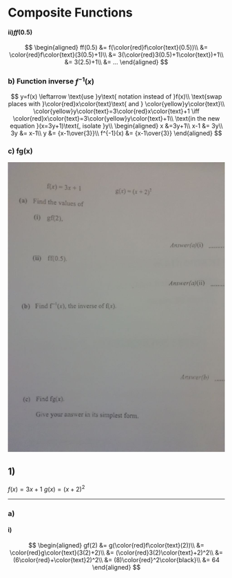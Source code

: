 # Composite Functions

#### ii)$ff(0.5)$

$$
\begin{aligned}
ff(0.5) &= f(\color{red}f\color{text}(0.5))\\
        &= \color{red}f\color{text}(3(0.5)+1)\\
        &= 3(\color{red}3(0.5)+1\color{text})+1\\
        &= 3(2.5)+1\\
        &= ...
\end{aligned}
$$

### b) Function inverse $f^{-1}(x)$
$$
y=f(x) \leftarrow \text{use }y\text{ notation instead of }f(x)\\
\text{swap places with }\color{red}x\color{text}\text{ and } \color{yellow}y\color{text}\\
\color{yellow}y\color{text}=3\color{red}x\color{text}+1 \iff \color{red}x\color{text}=3\color{yellow}y\color{text}+1\\
\text{in the new equation }(x=3y+1)\text{, isolate }y\\
\begin{aligned}
x &=3y+1\\
x-1 &= 3y\\
3y &= x-1\\
y &= {x-1\over{3}}\\
f^{-1}(x) &= {x-1\over{3}}
\end{aligned}
$$

### c) fg(x)

![stephen_hw1](/figs/stephen_hw1.jpg)

## 1)

$f(x)=3x+1$
$g(x)=(x+2)^2$
***
### a)
#### i)
$$
\begin{aligned}
gf(2) &= g(\color{red}f\color{text}(2))\\
      &= \color{red}g\color{text}(3(2)+2)\\
      &= (\color{red}3(2)\color{text}+2)^2\\
      &= (6\color{red}+\color{text}2)^2\\
      &= (8)\color{red}^2\color{black}\\
      &= 64
\end{aligned}
$$
